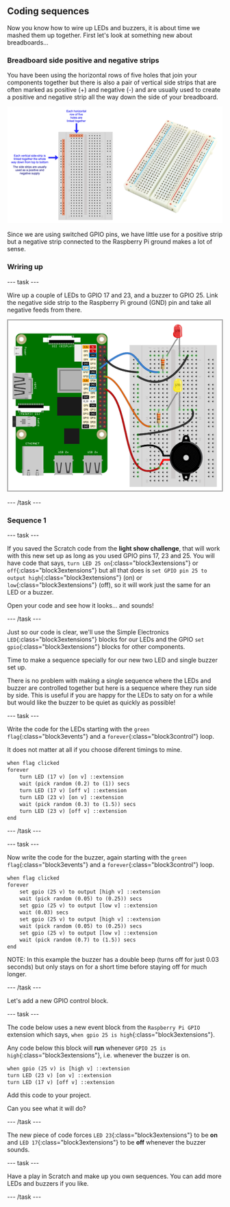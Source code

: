 ## Coding sequences

Now you know how to wire up LEDs and buzzers, it is about time we mashed them up together. First let's look at something new about breadboards...

### Breadboard side positive and negative strips

You have been using the horizontal rows of five holes that join your components together but there is also a pair of vertical side strips that are often marked as positive (+) and negative (-) and are usually used to create a positive and negative strip all the way down the side of your breadboard. 

![Breadboard.png](images/sequences_breadboardSideStrip.png)

Since we are using switched GPIO pins, we have little use for a positive strip but a negative strip connected to the Raspberry Pi ground makes a lot of sense.

### Wriring up

--- task ---

Wire up a couple of LEDs to GPIO 17 and 23, and a buzzer to GPIO 25. Link the negative side strip to the Raspberry Pi ground (GND) pin and take all negative feeds from there.

![Two LEDs and a buzzer.png](images/sequences_2LEDsAnd1Buzzer.png)

--- /task ---

### Sequence 1

--- task ---

If you saved the Scratch code from the **light show challenge**, that will work with this new set up as long as you used GPIO pins 17, 23 and 25. You will have code that says, `turn LED 25 on`{:class="block3extensions"} or `off`{:class="block3extensions"} but all that does is `set GPIO pin 25 to output high`{:class="block3extensions"} (on) or `low`{:class="block3extensions"} (off), so it will work just the same for an LED or a buzzer.

Open your code and see how it looks... and sounds!

--- /task ---

Just so our code is clear, we'll use the Simple Electronics `LED`{:class="block3extensions"} blocks for our LEDs and the GPIO `set gpio`{:class="block3extensions"} blocks for other components.

Time to make a sequence specially for our new two LED and single buzzer set up.

There is no problem with making a single sequence where the LEDs and buzzer are controlled together but here is a sequence where they run side by side. This is useful if you are happy for the LEDs to saty on for a while but would like the buzzer to be quiet as quickly as possible!

--- task ---

Write the code for the LEDs starting with the `green flag`{:class="block3events"} and a `forever`{:class="block3control"} loop.

It does not matter at all if you choose diferent timings to mine.

```blocks3
when flag clicked
forever
    turn LED (17 v) [on v] ::extension
    wait (pick random (0.2) to (1)) secs
    turn LED (17 v) [off v] ::extension
    turn LED (23 v) [on v] ::extension
    wait (pick random (0.3) to (1.5)) secs
    turn LED (23 v) [off v] ::extension
end
```

--- /task ---

--- task ---

Now write the code for the buzzer, again starting with the `green flag`{:class="block3events"} and a `forever`{:class="block3control"} loop.

```blocks3
when flag clicked
forever
    set gpio (25 v) to output [high v] ::extension
    wait (pick random (0.05) to (0.25)) secs
    set gpio (25 v) to output [low v] ::extension
    wait (0.03) secs
    set gpio (25 v) to output [high v] ::extension
    wait (pick random (0.05) to (0.25)) secs
    set gpio (25 v) to output [low v] ::extension
    wait (pick random (0.7) to (1.5)) secs
end
```
NOTE: In this example the buzzer has a double beep (turns off for just 0.03 seconds) but only stays on for a short time before staying off for much longer.

--- /task ---

Let's add a new GPIO control block.

--- task ---

The code below uses a new event block from the `Raspberry Pi GPIO` extension which says, `when gpio 25 is high`{:class="block3extensions"}.

Any code below this block will **run** whenever `GPIO 25 is high`{:class="block3extensions"}, i.e. whenever the buzzer is on.

```blocks3
when gpio (25 v) is [high v] ::extension
turn LED (23 v) [on v] ::extension
turn LED (17 v) [off v] ::extension
```

Add this code to your project.

Can you see what it will do?

--- /task ---

The new piece of code forces `LED 23`{:class="block3extensions"} to be **on** and `LED 17`{:class="block3extensions"} to be **off** whenever the buzzer sounds. 

--- task ---

Have a play in Scratch and make up you own sequences. You can add more LEDs and buzzers if you like.

--- /task ---

